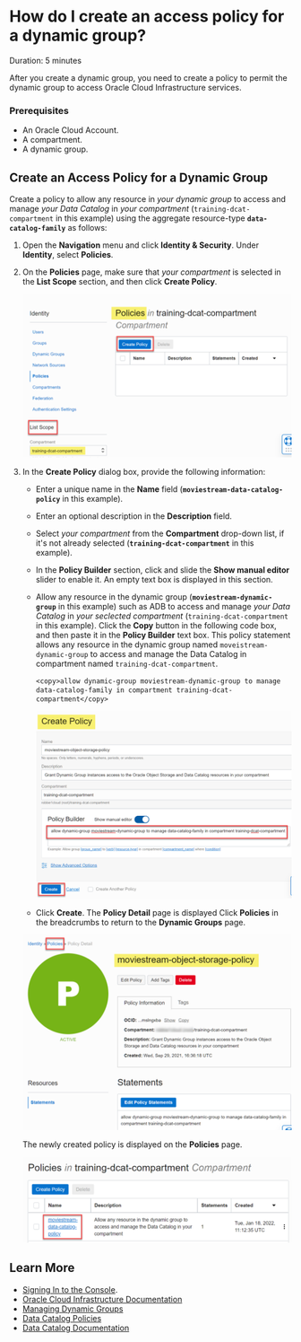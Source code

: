 # How do I create an access policy for a dynamic group?
Duration: 5 minutes

After you create a dynamic group, you need to create a policy to permit the dynamic group to access Oracle Cloud Infrastructure services.

### Prerequisites
* An Oracle Cloud Account.
* A compartment.
* A dynamic group.

## Create an Access Policy for a Dynamic Group         
Create a policy to allow any resource in _your dynamic group_ to access and manage _your Data Catalog_ in _your compartment_ (`training-dcat-compartment` in this example) using the aggregate resource-type **`data-catalog-family`** as follows:

1. Open the **Navigation** menu and click **Identity & Security**. Under **Identity**, select **Policies**.

2. On the **Policies** page, make sure that _your compartment_ is selected in the **List Scope** section, and then click **Create Policy**.  

    ![The Create Policy button is highlighted. The List Scope section shows the training-dcat-compartment selected in the compartment drop-down list.](./images/create-os-policy.png " ")

3. In the **Create Policy** dialog box, provide the following information:
    + Enter a unique name in the **Name** field (**`moviestream-data-catalog-policy`** in this example).
    + Enter an optional description in the **Description** field.
    + Select _your compartment_ from the **Compartment** drop-down list, if it's not already selected (**`training-dcat-compartment`**  in this example).
    + In the **Policy Builder** section, click and slide the **Show manual editor** slider to enable it. An empty text box is displayed in this section.
    + Allow any resource in the dynamic group (**`moviestream-dynamic-group`** in this example) such as ADB to access and manage _your Data Catalog_ in _your seclected compartment_ (`training-dcat-compartment` in this example). Click the **Copy** button in the following code box, and then paste it in the **Policy Builder** text box. This policy statement allows any resource in the dynamic group named `moveistream-dynamic-group` to access and manage the Data Catalog in compartment named `training-dcat-compartment`.

        ```
        <copy>allow dynamic-group moviestream-dynamic-group to manage data-catalog-family in compartment training-dcat-compartment</copy>
        ```

        ![On the completed Create Policy dialog box, the policy in the Policy Builder field and the Create button are highlighted.](./images/dynamic-group-instances-os-policy.png " ")

    + Click **Create**. The **Policy Detail** page is displayed Click **Policies** in the breadcrumbs to return to the **Dynamic Groups** page.

    ![The new policy details page is displayed. The Policies link in the breadcrumbs is highlighted.](./images/object-storage-policy-detail.png " ")

    The newly created policy is displayed on the **Policies** page.

    ![The new policy, the description, and number of statements (1) are displayed on the Policies page.](./images/moviestream-dcat-policy-created.png " ")


## Learn More

* [Signing In to the Console](https://docs.cloud.oracle.com/en-us/iaas/Content/GSG/Tasks/signingin.htm).
* [Oracle Cloud Infrastructure Documentation](https://docs.oracle.com/en-us/iaas/Content/GSG/Concepts/baremetalintro.htm)
* [Managing Dynamic Groups](https://docs.oracle.com/en-us/iaas/Content/Identity/Tasks/managingdynamicgroups.htm)
* [Data Catalog Policies](https://docs.oracle.com/en-us/iaas/data-catalog/using/policies.htm)
* [Data Catalog Documentation](https://docs.oracle.com/en-us/iaas/data-catalog/home.htm)
